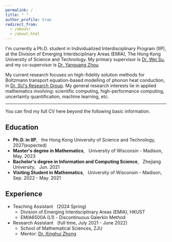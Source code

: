 ```yaml
---
permalink: /
title: " "
author_profile: true
redirect_from: 
  - /about/
  - /about.html
---
```


I'm currently a Ph.D. student in Individualized Interdisciplinary Program (IIP), at the Division of Emerging Interdsciplinary Areas (EMIA), The Hong Kong University of Science and Technology. My primary supervisor is [Dr. Wei Su](https://facultyprofiles.hkust.edu.hk/profiles.php?profile=wei-su-weisu), and my co-supervisor is [Dr. Yanguang Zhou](https://seng.hkust.edu.hk/about/people/faculty/yanguang-zhou).

My current research focuses on high-fidelity solution methods for Boltzmann transport equation-based modelling of phonon heat conduction, in [Dr. SU's Research Group](https://weisu-mae.github.io/). My general research interests lie in applied mathematics involving: scientific computing, high-performance computing, uncertainty quantification, machine learning, etc.

---

You can find my full CV here beyond the following basic information.

## Education
- **Ph.D. in IIP**, &nbsp; the Hong Kong University of Science and Technology, &nbsp; 2027(expected)
- **Master's degree in Mathematics**, &nbsp; University of Wisconsin - Madison, &nbsp;  May. 2023
- **Bachelor's degree in Information and Computing Science**, &nbsp; Zhejiang University, &nbsp; Jun. 2021
- **Visiting Student in Mathematics**, &nbsp; University of Wisconsin - Madison, &nbsp; Sep. 2022 - May. 2021
  
## Experience
- Teaching Assistant &nbsp; (2024 Spring)
  - Division of Emerging Interdsciplinary Areas (EMIA), HKUST
  - EMIA6500A (L1) - Discontinuous Galerkin Method
- Research Assistant &nbsp; (full time, July 2021 - June 2022)
  - School of Mathematical Sciences, ZJU
  - Mentor: [Dr. Xinghui Zhong](https://person.zju.edu.cn/en/zhongxh)
